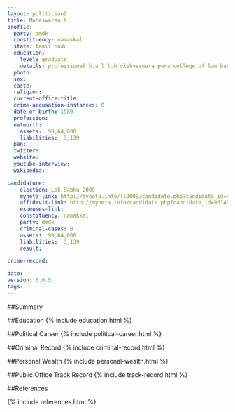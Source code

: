 ```yaml
---
layout: politician2
title: Maheswaran.N
profile: 
  party: dmdk
  constituency: namakkal
  state: tamil nadu
  education: 
    level: graduate
    details: professional b.a l.l.b vishveswara pura college of law bangalore year 2003
  photo: 
  sex: 
  caste: 
  religion: 
  current-office-title: 
  crime-accusation-instances: 0
  date-of-birth: 1980
  profession: 
  networth: 
    assets:  90,64,000
    liabilities:  3,139
  pan: 
  twitter: 
  website: 
  youtube-interview: 
  wikipedia: 

candidature: 
  - election: Lok Sabha 2009
    myneta-link: http://myneta.info/ls2009/candidate.php?candidate_id=9014
    affidavit-link: http://myneta.info/candidate.php?candidate_id=9014&scan=original
    expenses-link: 
    constituency: namakkal 
    party: dmdk
    criminal-cases: 0
    assets:  90,64,000
    liabilities:  3,139
    result:  

crime-record: 

date: 
version: 0.0.5
tags: 
---
```

##Summary


##Education
{% include education.html %}


##Political Career
{% include political-career.html %}


##Criminal Record
{% include criminal-record.html %}


##Personal Wealth
{% include personal-wealth.html %}


##Public Office Track Record
{% include track-record.html %}


##References


{% include references.html %}